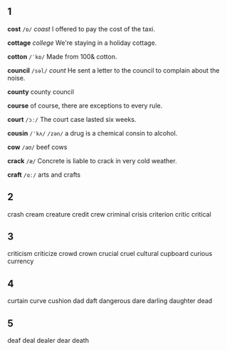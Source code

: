 ## 1
**cost**
`/ɒ/`
*coast*
I offered to pay the cost of the taxi.

**cottage**
*college*
We're staying in a holiday cottage.

**cotton**
`/ˈkɒ/`
Made from 100& cotton.

**council**
`/səl/`
*count*
He sent a letter to the council to complain about the noise.

**county**
county council

**course**
of course, there are exceptions to every rule.

**court**
`/ɔː/`
The court case lasted six weeks.

**cousin**
`/ˈkʌ/` `/zən/`
a drug is a chemical consin to alcohol.

**cow**
`/aʊ/`
beef cows

**crack**
`/æ/`
Concrete is liable to crack in very cold weather.

**craft**
`/ɑː/`
arts and crafts

## 2
crash
cream
creature
credit
crew
criminal
crisis
criterion
critic
critical
## 3
criticism
criticize
crowd
crown
crucial
cruel
cultural
cupboard
curious
currency
## 4
curtain
curve
cushion
dad
daft
dangerous
dare
darling
daughter
dead
## 5
deaf
deal
dealer
dear
death